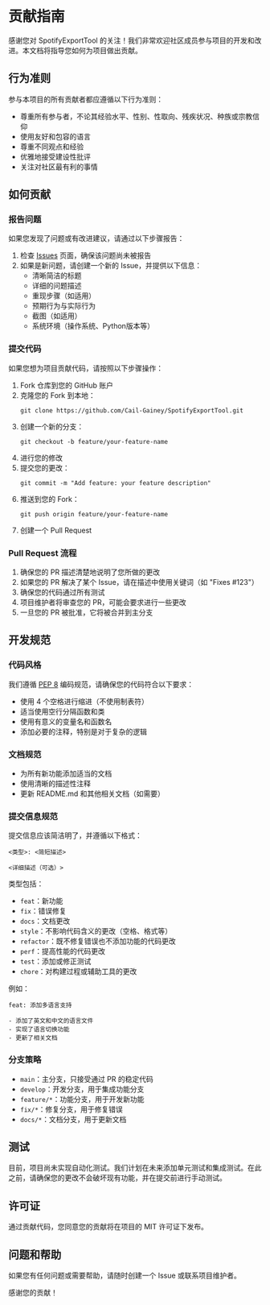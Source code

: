 # 贡献指南

感谢您对 SpotifyExportTool 的关注！我们非常欢迎社区成员参与项目的开发和改进。本文档将指导您如何为项目做出贡献。

## 行为准则

参与本项目的所有贡献者都应遵循以下行为准则：

- 尊重所有参与者，不论其经验水平、性别、性取向、残疾状况、种族或宗教信仰
- 使用友好和包容的语言
- 尊重不同观点和经验
- 优雅地接受建设性批评
- 关注对社区最有利的事情

## 如何贡献

### 报告问题

如果您发现了问题或有改进建议，请通过以下步骤报告：

1. 检查 [Issues](https://github.com/Cail-Gainey/SpotifyExportTool/issues) 页面，确保该问题尚未被报告
2. 如果是新问题，请创建一个新的 Issue，并提供以下信息：
   - 清晰简洁的标题
   - 详细的问题描述
   - 重现步骤（如适用）
   - 预期行为与实际行为
   - 截图（如适用）
   - 系统环境（操作系统、Python版本等）

### 提交代码

如果您想为项目贡献代码，请按照以下步骤操作：

1. Fork 仓库到您的 GitHub 账户
2. 克隆您的 Fork 到本地：
   ```
   git clone https://github.com/Cail-Gainey/SpotifyExportTool.git
   ```
3. 创建一个新的分支：
   ```
   git checkout -b feature/your-feature-name
   ```
4. 进行您的修改
5. 提交您的更改：
   ```
   git commit -m "Add feature: your feature description"
   ```
6. 推送到您的 Fork：
   ```
   git push origin feature/your-feature-name
   ```
7. 创建一个 Pull Request

### Pull Request 流程

1. 确保您的 PR 描述清楚地说明了您所做的更改
2. 如果您的 PR 解决了某个 Issue，请在描述中使用关键词（如 "Fixes #123"）
3. 确保您的代码通过所有测试
4. 项目维护者将审查您的 PR，可能会要求进行一些更改
5. 一旦您的 PR 被批准，它将被合并到主分支

## 开发规范

### 代码风格

我们遵循 [PEP 8](https://www.python.org/dev/peps/pep-0008/) 编码规范，请确保您的代码符合以下要求：

- 使用 4 个空格进行缩进（不使用制表符）
- 适当使用空行分隔函数和类
- 使用有意义的变量名和函数名
- 添加必要的注释，特别是对于复杂的逻辑

### 文档规范

- 为所有新功能添加适当的文档
- 使用清晰的描述性注释
- 更新 README.md 和其他相关文档（如需要）

### 提交信息规范

提交信息应该简洁明了，并遵循以下格式：

```
<类型>: <简短描述>

<详细描述（可选）>
```

类型包括：
- `feat`：新功能
- `fix`：错误修复
- `docs`：文档更改
- `style`：不影响代码含义的更改（空格、格式等）
- `refactor`：既不修复错误也不添加功能的代码更改
- `perf`：提高性能的代码更改
- `test`：添加或修正测试
- `chore`：对构建过程或辅助工具的更改

例如：
```
feat: 添加多语言支持

- 添加了英文和中文的语言文件
- 实现了语言切换功能
- 更新了相关文档
```

### 分支策略

- `main`：主分支，只接受通过 PR 的稳定代码
- `develop`：开发分支，用于集成功能分支
- `feature/*`：功能分支，用于开发新功能
- `fix/*`：修复分支，用于修复错误
- `docs/*`：文档分支，用于更新文档

## 测试

目前，项目尚未实现自动化测试。我们计划在未来添加单元测试和集成测试。在此之前，请确保您的更改不会破坏现有功能，并在提交前进行手动测试。

## 许可证

通过贡献代码，您同意您的贡献将在项目的 MIT 许可证下发布。

## 问题和帮助

如果您有任何问题或需要帮助，请随时创建一个 Issue 或联系项目维护者。

感谢您的贡献！